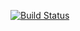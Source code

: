 [![Build Status](https://travis-ci.com/gn01868184/JavaCICD.svg?branch=master)](https://travis-ci.com/gn01868184/JavaCICD)
